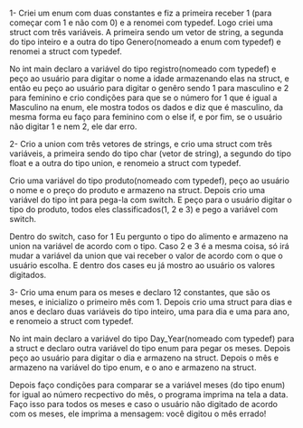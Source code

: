 1- Criei um enum com duas constantes e fiz a primeira receber 1 (para começar com 1 e não com 0) e a renomei com typedef. Logo criei uma struct com três variáveis. A primeira sendo um vetor de string, a segunda do tipo inteiro e a outra do tipo Genero(nomeado a enum com typedef) e renomei a struct com typedef.

No int main declaro a variável do tipo registro(nomeado com typedef) e peço ao usuário para digitar o nome a idade armazenando elas na struct, e então eu peço ao usuário para digitar o genêro sendo 1 para masculino e 2 para feminino e crio condições para que se o número for 1 que é igual a Masculino na enum, ele mostra todos os dados e diz que é masculino, da mesma forma eu faço para feminino com o else if, e por fim, se o usuário não digitar 1 e nem 2, ele dar erro.



2- Crio a union com três vetores de strings, e crio uma struct com três variáveis, a primeira sendo do tipo char (vetor de string), a segundo do tipo float e a outra do tipo union, e renomeio a struct com typedef.

Crio uma variável do tipo produto(nomeado com typedef), peço ao usuário o nome e o preço do produto e armazeno na struct. Depois crio uma variável do tipo int para pega-la com switch. E peço para o usuário digitar o tipo do produto, todos eles classificados(1, 2 e 3) e pego a variável com switch.

Dentro do switch, caso for 1 Eu pergunto o tipo do alimento e armazeno na union na variável de acordo com o tipo. Caso 2 e 3 é a mesma coisa, só irá mudar a variável da union que vai receber o valor de acordo com o que o usuário escolha. E dentro dos cases eu já mostro ao usuário os valores digitados.



3- Crio uma enum para os meses e declaro 12 constantes, que são os meses, e inicializo o primeiro mês com 1. Depois crio uma struct para dias e anos e declaro duas variáveis do tipo inteiro, uma para dia e uma para ano, e renomeio a struct com typedef.

No int main declaro a variável do tipo Day_Year(nomeado com typedef) para a struct e declaro outra variável do tipo enum para pegar os meses. Depois peço ao usuário para digitar o dia e armazeno na struct. Depois o mês e armazeno na variável do tipo enum, e o ano e armazeno na struct.

Depois faço condições para comparar se a variável meses (do tipo enum) for igual ao número recpectivo do mês, o programa imprima na tela a data. Faço isso para todos os meses e caso o usuário não digitado de acordo com os meses, ele imprima a mensagem: você digitou o mês errado!
